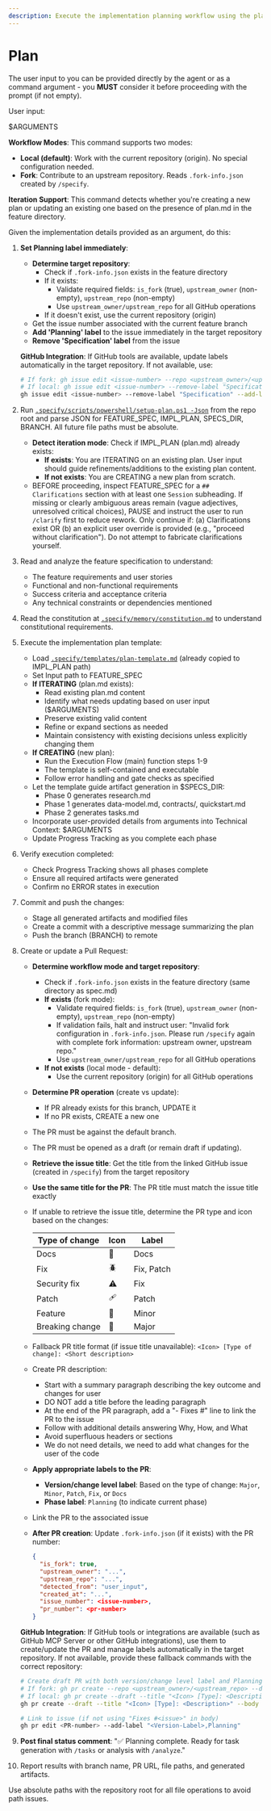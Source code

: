 ```yaml
---
description: Execute the implementation planning workflow using the plan template to generate design artifacts.
---
```


# Plan

The user input to you can be provided directly by the agent or as a command argument - you **MUST** consider it before proceeding with the prompt (if not empty).

User input:

$ARGUMENTS

**Workflow Modes**: This command supports two modes:
- **Local (default)**: Work with the current repository (origin). No special configuration needed.
- **Fork**: Contribute to an upstream repository. Reads `.fork-info.json` created by `/specify`.

**Iteration Support**: This command detects whether you're creating a new plan or updating an existing one based on the presence of plan.md in the feature directory.

Given the implementation details provided as an argument, do this:

1. **Set Planning label immediately**:
   - **Determine target repository**:
     - Check if `.fork-info.json` exists in the feature directory
     - If it exists:
       - Validate required fields: `is_fork` (true), `upstream_owner` (non-empty), `upstream_repo` (non-empty)
       - Use `upstream_owner/upstream_repo` for all GitHub operations
     - If it doesn't exist, use the current repository (origin)
   - Get the issue number associated with the current feature branch
   - **Add 'Planning' label** to the issue immediately in the target repository
   - **Remove 'Specification' label** from the issue

   **GitHub Integration**: If GitHub tools are available, update labels automatically in the target repository. If not available, use:
   ```bash
   # If fork: gh issue edit <issue-number> --repo <upstream_owner>/<upstream_repo> --remove-label "Specification" --add-label "Planning"
   # If local: gh issue edit <issue-number> --remove-label "Specification" --add-label "Planning"
   gh issue edit <issue-number> --remove-label "Specification" --add-label "Planning"
   ```

2. Run [`.specify/scripts/powershell/setup-plan.ps1 -Json`](../../.specify/scripts/powershell/setup-plan.ps1) from the repo root and parse JSON for FEATURE_SPEC, IMPL_PLAN, SPECS_DIR, BRANCH. All future file paths must be absolute.
   - **Detect iteration mode**: Check if IMPL_PLAN (plan.md) already exists:
     - **If exists**: You are ITERATING on an existing plan. User input should guide refinements/additions to the existing plan content.
     - **If not exists**: You are CREATING a new plan from scratch.
   - BEFORE proceeding, inspect FEATURE_SPEC for a `## Clarifications` section with at least one `Session` subheading. If missing or clearly ambiguous areas remain (vague adjectives, unresolved critical choices), PAUSE and instruct the user to run `/clarify` first to reduce rework. Only continue if: (a) Clarifications exist OR (b) an explicit user override is provided (e.g., "proceed without clarification"). Do not attempt to fabricate clarifications yourself.

3. Read and analyze the feature specification to understand:
   - The feature requirements and user stories
   - Functional and non-functional requirements
   - Success criteria and acceptance criteria
   - Any technical constraints or dependencies mentioned

4. Read the constitution at [`.specify/memory/constitution.md`](../../.specify/memory/constitution.md) to understand constitutional requirements.

5. Execute the implementation plan template:
   - Load [`.specify/templates/plan-template.md`](../../.specify/templates/plan-template.md) (already copied to IMPL_PLAN path)
   - Set Input path to FEATURE_SPEC
   - **If ITERATING** (plan.md exists):
     - Read existing plan.md content
     - Identify what needs updating based on user input ($ARGUMENTS)
     - Preserve existing valid content
     - Refine or expand sections as needed
     - Maintain consistency with existing decisions unless explicitly changing them
   - **If CREATING** (new plan):
     - Run the Execution Flow (main) function steps 1-9
     - The template is self-contained and executable
     - Follow error handling and gate checks as specified
   - Let the template guide artifact generation in $SPECS_DIR:
     * Phase 0 generates research.md
     * Phase 1 generates data-model.md, contracts/, quickstart.md
     * Phase 2 generates tasks.md
   - Incorporate user-provided details from arguments into Technical Context: $ARGUMENTS
   - Update Progress Tracking as you complete each phase

6. Verify execution completed:
   - Check Progress Tracking shows all phases complete
   - Ensure all required artifacts were generated
   - Confirm no ERROR states in execution

7. Commit and push the changes:
   - Stage all generated artifacts and modified files
   - Create a commit with a descriptive message summarizing the plan
   - Push the branch (BRANCH) to remote

8. Create or update a Pull Request:
   - **Determine workflow mode and target repository**:
     - Check if `.fork-info.json` exists in the feature directory (same directory as spec.md)
     - **If exists** (fork mode):
       - Validate required fields: `is_fork` (true), `upstream_owner` (non-empty), `upstream_repo` (non-empty)
       - If validation fails, halt and instruct user: "Invalid fork configuration in `.fork-info.json`. Please run `/specify` again with complete fork information: upstream owner, upstream repo."
       - Use `upstream_owner/upstream_repo` for all GitHub operations
     - **If not exists** (local mode - default):
       - Use the current repository (origin) for all GitHub operations
   - **Determine PR operation** (create vs update):
     - If PR already exists for this branch, UPDATE it
     - If no PR exists, CREATE a new one
   - The PR must be against the default branch.
   - The PR must be opened as a draft (or remain draft if updating).
   - **Retrieve the issue title**: Get the title from the linked GitHub issue (created in `/specify`) from the target repository
   - **Use the same title for the PR**: The PR title must match the issue title exactly
   - If unable to retrieve the issue title, determine the PR type and icon based on the changes:

     | Type of change | Icon | Label |
     |-|-|-|
     | Docs | 📖 | Docs |
     | Fix | 🪲 | Fix, Patch |
     | Security fix | ⚠️ | Fix |
     | Patch | 🩹 | Patch |
     | Feature | 🚀 | Minor |
     | Breaking change | 🌟 | Major |

   - Fallback PR title format (if issue title unavailable): `<Icon> [Type of change]: <Short description>`
   - Create PR description:
     * Start with a summary paragraph describing the key outcome and changes for user
     * DO NOT add a title before the leading paragraph
     * At the end of the PR paragraph, add a "- Fixes #<issue-number>" line to link the PR to the issue
     * Follow with additional details answering Why, How, and What
     * Avoid superfluous headers or sections
     * We do not need details, we need to add what changes for the user of the code
   - **Apply appropriate labels to the PR**:
     * **Version/change level label**: Based on the type of change: `Major`, `Minor`, `Patch`, `Fix`, or `Docs`
     * **Phase label**: `Planning` (to indicate current phase)
   - Link the PR to the associated issue
   - **After PR creation**: Update `.fork-info.json` (if it exists) with the PR number:
     ```json
     {
       "is_fork": true,
       "upstream_owner": "...",
       "upstream_repo": "...",
       "detected_from": "user_input",
       "created_at": "...",
       "issue_number": <issue-number>,
       "pr_number": <pr-number>
     }
     ```

   **GitHub Integration**: If GitHub tools or integrations are available (such as GitHub MCP Server or other GitHub integrations), use them to create/update the PR and manage labels automatically in the target repository. If not available, provide these fallback commands with the correct repository:
   ```bash
   # Create draft PR with both version/change level label and Planning label
   # If fork: gh pr create --repo <upstream_owner>/<upstream_repo> --draft --title "<Icon> [Type]: <Description>" --body "<PR description>" --label "<Version-Label>,Planning"
   # If local: gh pr create --draft --title "<Icon> [Type]: <Description>" --body "<PR description>" --label "<Version-Label>,Planning"
   gh pr create --draft --title "<Icon> [Type]: <Description>" --body "<PR description>" --label "<Version-Label>,Planning"

   # Link to issue (if not using "Fixes #<issue>" in body)
   gh pr edit <PR-number> --add-label "<Version-Label>,Planning"
   ```

9. **Post final status comment**: "✅ Planning complete. Ready for task generation with `/tasks` or analysis with `/analyze`."

10. Report results with branch name, PR URL, file paths, and generated artifacts.

Use absolute paths with the repository root for all file operations to avoid path issues.
